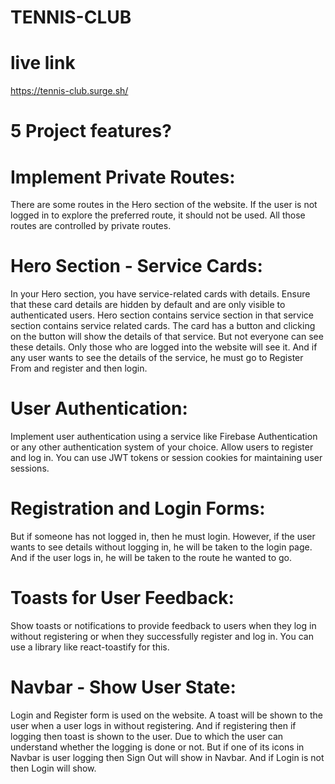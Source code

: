 # TENNIS-CLUB

# live link

https://tennis-club.surge.sh/

# 5 Project features?

# Implement Private Routes:

There are some routes in the Hero section of the website. If the user is not logged in to explore the preferred route, it should not be used. All those routes are controlled by private routes.

# Hero Section - Service Cards:

In your Hero section, you have service-related cards with details. Ensure that these card details are hidden by default and are only visible to authenticated users.
Hero section contains service section in that service section contains service related cards. The card has a button and clicking on the button will show the details of that service.
But not everyone can see these details. Only those who are logged into the website will see it. And if any user wants to see the details of the service, he must go to Register From and register and then login.

# User Authentication:

Implement user authentication using a service like Firebase Authentication or any other authentication system of your choice. Allow users to register and log in.
You can use JWT tokens or session cookies for maintaining user sessions.

# Registration and Login Forms:

But if someone has not logged in, then he must login. However, if the user wants to see details without logging in, he will be taken to the login page. And if the user logs in, he will be taken to the route he wanted to go.

# Toasts for User Feedback:

Show toasts or notifications to provide feedback to users when they log in without registering or when they successfully register and log in. You can use a library like react-toastify for this.

# Navbar - Show User State:

Login and Register form is used on the website. A toast will be shown to the user when a user logs in without registering. And if registering then if logging then toast is shown to the user. Due to which the user can understand whether the logging is done or not. But if one of its icons in Navbar is user logging then Sign Out will show in Navbar. And if Login is not then Login will show.
